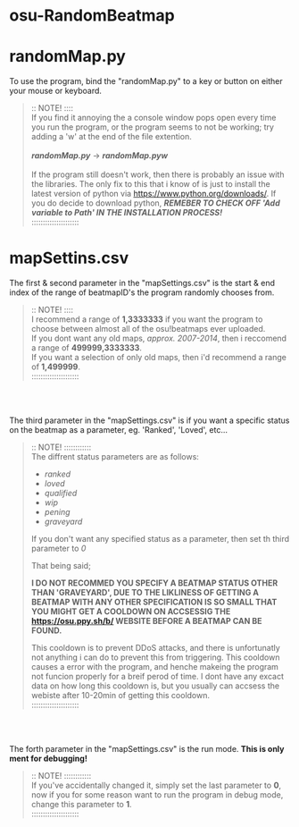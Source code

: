 # osu-RandomBeatmap

# randomMap.py

To use the program, bind the "randomMap.py" to a key or button on either your mouse or keyboard.

>:: NOTE! ::::</br>
>If you find it annoying the a console window pops open every time you run the program, or the program seems to not be working; try adding a 'w' at the end of the file extention.</br>
></br>
>**_randomMap.py_** -> **_randomMap.pyw_**</br>
></br>
>If the program still doesn't work, then there is probably an issue with the libraries. The only fix to this that i know of is just to install the latest version of python via https://www.python.org/downloads/. If you do decide to download python, **_REMEBER TO CHECK OFF 'Add variable to Path' IN THE INSTALLATION PROCESS!_**</br>
>:::::::::::::::::::::


# mapSettins.csv

The first & second parameter in the "mapSettings.csv" is the start & end index of the range of beatmapID's the program randomly chooses from.

>:: NOTE! ::::</br>
>I recommend a range of **1,3333333** if you want the program to choose between almost all of the osu!beatmaps ever uploaded.</br>
>If you dont want any old maps, _approx. 2007-2014_, then i reccomend a range of **499999,3333333**.</br>
>If you want a selection of only old maps, then i'd recommend a range of **1,499999**.</br>
>:::::::::::::::::::::
</br>
</br>

The third parameter in the "mapSettings.csv" is if you want a specific status on the beatmap as a parameter, eg. 'Ranked', 'Loved', etc...

>:: NOTE! ::::::::::::</br>
>The diffrent status parameters are as follows:</br>
> - _ranked_
> - _loved_
> - _qualified_
> - _wip_
> - _pening_
> - _graveyard_
>
>If you don't want any specified status as a parameter, then set th third parameter to _0_
>
>That being said;
>
>**I DO NOT RECOMMED YOU SPECIFY A BEATMAP STATUS OTHER THAN 'GRAVEYARD', DUE TO THE LIKLINESS OF GETTING A BEATMAP WITH ANY OTHER SPECIFICATION IS SO SMALL THAT YOU MIGHT GET A COOLDOWN ON ACCSESSIG THE https://osu.ppy.sh/b/ WEBSITE BEFORE A BEATMAP CAN BE FOUND.**
>
>This cooldown is to prevent DDoS attacks, and there is unfortunatly not anything i can do to prevent this from triggering. This cooldown causes a error with the program, and henche makeing the program not funcion properly for a breif perod of time. I dont have any excact data on how long this cooldown is, but you usually can accsess the webiste after 10-20min of getting this cooldown.</br>
>:::::::::::::::::::::
</br>
</br>

The forth parameter in the "mapSettings.csv" is the run mode. **This is only ment for debugging!**

>:: NOTE! ::::::::::::</br>
>If you've accidentally changed it, simply set the last parameter to **0**, now if you for some reason want to run the program in debug mode, change this parameter to **1**.</br>
>:::::::::::::::::::::
